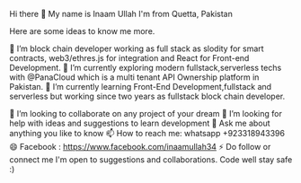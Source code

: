 Hi there 👋
My name is Inaam Ullah I'm from Quetta, Pakistan

Here are some ideas to know me more.

🔭 I’m block chain developer working as full stack as slodity for smart contracts, web3/ethres.js for integration and React for Front-end Development.
🔭 I’m currently exploring modern fullstack,serverless techs with @PanaCloud which is a multi tenant API Ownership platform in Pakistan.
🌱 I’m currently learning Front-End Development,fullstack and serverless but working since two years as fullstack block chain developer.

👯 I’m looking to collaborate on any project of your dream
🤔 I’m looking for help with ideas and suggestions to learn development
💬 Ask me about anything you like to know
📫 How to reach me: whatsapp +923318943396
😄 Facebook : https://www.facebook.com/inaamullah34
⚡ Do follow or connect me I'm open to suggestions and collaborations.
Code well stay safe :)
<!---
ikhana/ikhana is a ✨ special ✨ repository because its `README.md` (this file) appears on your GitHub profile.
You can click the Preview link to take a look at your changes.
--->
